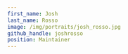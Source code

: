 ```yaml
---
first_name: Josh
last_name: Rosso
image: /img/portraits/josh_rosso.jpg
github_handle: joshrosso
position: Maintainer
---
```

